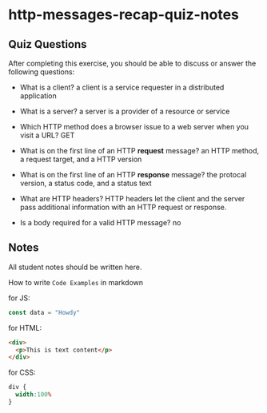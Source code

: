 # http-messages-recap-quiz-notes

## Quiz Questions

After completing this exercise, you should be able to discuss or answer the following questions:

- What is a client?
a client is a service requester in a distributed application

- What is a server?
a server is a provider of a resource or service

- Which HTTP method does a browser issue to a web server when you visit a URL?
GET

- What is on the first line of an HTTP **request** message?
an HTTP method, a request target, and a HTTP version

- What is on the first line of an HTTP **response** message?
the protocal version, a status code, and a status text

- What are HTTP headers?
HTTP headers let the client and the server pass additional information with an HTTP request or response.

- Is a body required for a valid HTTP message?
no

## Notes

All student notes should be written here.


How to write `Code Examples` in markdown

for JS:
```javascript
const data = "Howdy"
```

for HTML:
```html
<div>
  <p>This is text content</p>
</div>
```

for CSS:
```css
div {
  width:100%
}
```
